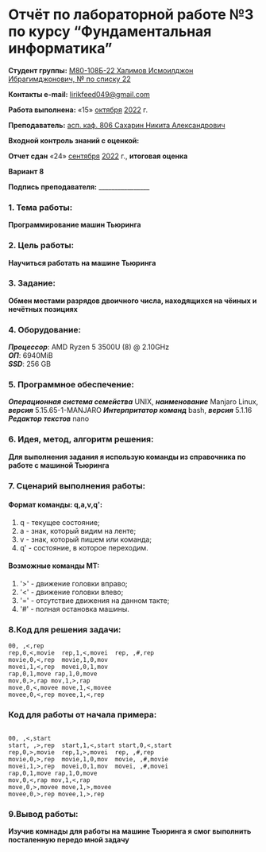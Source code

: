# Отчёт по лабораторной работе №3 по курсу “Фундаментальная информатика”

<b>Студент группы:</b> <ins>М80-108Б-22 Халимов Исмоилджон Ибрагимджонович, № по списку 22</ins> 

<b>Контакты e-mail:</b> <ins>lirikfeed049@gmail.com</ins>

<b>Работа выполнена:</b> «15» <ins>октября</ins> <ins>2022</ins> г.

<b>Преподаватель:</b> <ins>асп. каф. 806 Сахарин Никита Александрович</ins>

<b>Входной контроль знаний с оценкой:</b> <ins></ins>

<b>Отчет сдан</b> «24» <ins>сентября</ins> <ins>2022</ins> г., <b>итоговая оценка</b> <ins></ins>

<b>Вариант  8 </b>

<b>Подпись преподавателя:</b> ________________


### 1. Тема работы:
__Программирование машин Тьюринга__

### 2. Цель работы:
__Научиться работать на машине Тьюринга__

### 3. Задание:
__Обмен местами разрядов двоичного числа, находящихся на чёиных и нечётных позициях__

### 4. Оборудование:
___Процессор___: AMD Ryzen 5 3500U (8) @ 2.10GHz \
___ОП___: 6940MiB \
___SSD___: 256 GB

### 5. Программное обеспечение:
___Операционная система семейства___ UNIX, ___наименование___ Manjaro Linux, ___версия___  5.15.65-1-MANJARO
___Интерпритатор команд___ bash, ___версия___ 5.1.16
___Редактор текстов___ nano

### 6. Идея, метод, алгоритм решения:
__Для выполнения задания я использую команды из справочника по работе с машиной Тьюринга__

### 7. Сценарий выполнения работы:
#### Формат команды: q,a,v,q':
1. q - текущее состояние;
2. a - знак, который видим на ленте;
3. v - знак, который пишем или команда;
4. q' - состояние, в которое переходим.
#### Возможные команды МТ:
1. '>' - движение головки вправо;
2. '<' - движение головки влево;
3. '=' - отсутствие движения на данном такте;
4. '#' - полная остановка машины.


### 8.Код для решения задачи:

```
00, ,<,rep
rep,0,<,movie  rep,1,<,movei  rep, ,#,rep  
movie,0,<,rep  movie,1,0,mov
movei,1,<,rep  movei,0,1,mov
rap,0,1,move rap,1,0,move
mov,0,>,rap mov,1,>,rap
move,0,<,movee move,1,<,movee
movee,0,<,rep movee,1,<,rep

```

### Код для работы от начала примера:
```

00, ,<,start
start, ,>,rep  start,1,<,start start,0,<,start 
rep,0,>,movie  rep,1,>,movei  rep, ,#,rep  
movie,0,>,rep  movie,1,0,mov  movie, ,#,movie
movei,1,>,rep  movei,0,1,mov  movei, ,#,movei
rap,0,1,move rap,1,0,move
mov,0,<,rap mov,1,<,rap
move,0,>,movee move,1,>,movee
movee,0,>,rep movee,1,>,rep

```

### 9.Вывод работы:

__Изучив комнады для работы на машине Тьюринга я смог выполнить посталенную передо мной задачу__
